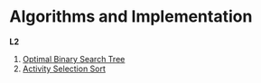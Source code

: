 # Algorithms and Implementation 

**L2**  
1. [Optimal Binary Search Tree](https://github.com/nikson/algo/blob/master/L2/OBST.c)  
2. [Activity Selection Sort](https://github.com/nikson/algo/blob/master/L2/activity_selection_sort.c)


